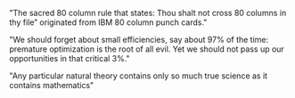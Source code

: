 

"The sacred 80 column rule that states: Thou shalt not cross 80 columns in thy file” originated from IBM 80 column punch cards."


"We should forget about small efficiencies, say about 97% of the time: premature optimization is the root of all evil. Yet we should not pass up our opportunities in that critical 3%."

"Any particular natural theory contains only so much true science as it contains mathematics"

